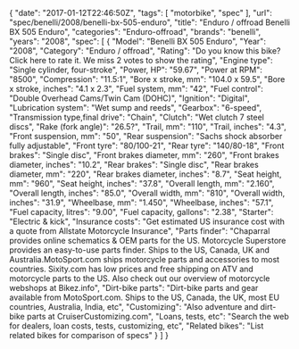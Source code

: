 {
    "date": "2017-01-12T22:46:50Z",
    "tags": [
        "motorbike",
        "spec"
    ],
    "url": "spec\/benelli\/2008\/benelli-bx-505-enduro",
    "title": "Enduro \/ offroad Benelli BX 505 Enduro",
    "categories": "Enduro-offroad",
    "brands": "benelli",
    "years": "2008",
    "spec": [
        {
            "Model": "Benelli BX 505 Enduro",
            "Year": "2008",
            "Category": "Enduro \/ offroad",
            "Rating": "Do you know this bike?Click here to rate it. We miss 2 votes to show the rating",
            "Engine type": "Single cylinder, four-stroke",
            "Power, HP": "59.67",
            "Power at RPM": "8500",
            "Compression": "11.5:1",
            "Bore x stroke, mm": "104.0 x 59.5",
            "Bore x stroke, inches": "4.1 x 2.3",
            "Fuel system, mm": "42",
            "Fuel control": "Double Overhead Cams\/Twin Cam (DOHC)",
            "Ignition": "Digital",
            "Lubrication system": "Wet sump and reeds",
            "Gearbox": "6-speed",
            "Transmission type,final drive": "Chain",
            "Clutch": "Wet clutch 7 steel discs",
            "Rake (fork angle)": "26.5?",
            "Trail, mm": "110",
            "Trail, inches": "4.3",
            "Front suspension, mm": "50",
            "Rear suspension": "Sachs  shock absorber fully adjustable",
            "Front tyre": "80\/100-21",
            "Rear tyre": "140\/80-18",
            "Front brakes": "Single disc",
            "Front brakes diameter, mm": "260",
            "Front brakes diameter, inches": "10.2",
            "Rear brakes": "Single disc",
            "Rear brakes diameter, mm": "220",
            "Rear brakes diameter, inches": "8.7",
            "Seat height, mm": "960",
            "Seat height, inches": "37.8",
            "Overall length, mm": "2.160",
            "Overall length, inches": "85.0",
            "Overall width, mm": "810",
            "Overall width, inches": "31.9",
            "Wheelbase, mm": "1.450",
            "Wheelbase, inches": "57.1",
            "Fuel capacity, litres": "9.00",
            "Fuel capacity, gallons": "2.38",
            "Starter": "Electric & kick",
            "Insurance costs": "Get estimated US insurance cost with a quote from Allstate Motorcycle Insurance",
            "Parts finder": "Chaparral provides online schematics & OEM parts for the US.   Motorcycle Superstore provides an easy-to-use parts finder. Ships to the US, Canada, UK and Australia.MotoSport.com ships motorcycle parts and accessories to most countries.    Sixity.com has low prices and free shipping on ATV and motorcycle parts to the US. Also check out our overview of motorcycle webshops at Bikez.info",
            "Dirt-bike parts": "Dirt-bike parts and gear available from MotoSport.com. Ships to the US, Canada, the UK, most EU countries, Australia, India, etc",
            "Customizing": "Also adventure and dirt-bike parts at CruiserCustomizing.com",
            "Loans, tests, etc": "Search the web for dealers, loan costs, tests, customizing, etc",
            "Related bikes": "List related bikes for comparison of specs"
        }
    ]
}